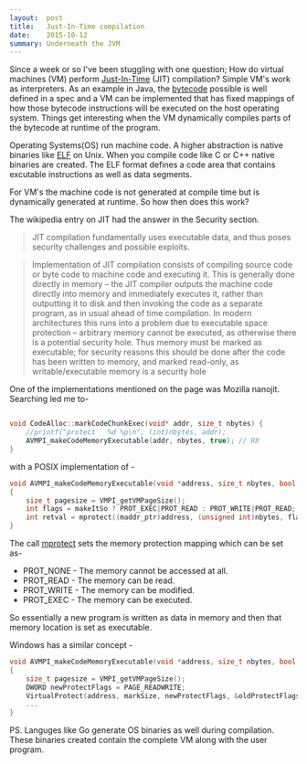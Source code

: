 ```yaml
---
layout:  post
title:   Just-In-Time compilation
date:    2015-10-12
summary: Underneath the JVM
---
```


Since a week or so I've been stuggling with one question; How do virtual machines (VM) perform [Just-In-Time](https://en.wikipedia.org/wiki/Just-in-time_compilation) (JIT) compilation? Simple VM's work as interpreters. As an example in Java, the [bytecode](https://en.wikipedia.org/wiki/Java_bytecode_instruction_listings) possible is well defined in a spec and a VM can be implemented that has fixed mappings of how those bytecode instructions will be executed on the host operating system. Things get interesting when the VM dynamically compiles parts of the bytecode at runtime of the program.

Operating Systems(OS) run machine code. A higher abstraction is native binaries like [ELF](https://en.wikipedia.org/wiki/Executable_and_Linkable_Format) on Unix. When you compile code like C or C++ native binaries are created. The ELF format defines a code area that contains excutable instructions as well as data segments.

For VM's the machine code is not generated at compile time but is dynamically generated at runtime. So how then does this work?

The wikipedia entry on JIT had the answer in the Security section.

> JIT compilation fundamentally uses executable data, and thus poses security challenges and possible exploits.

> Implementation of JIT compilation consists of compiling source code or byte code to machine code and executing it. This is generally done directly in memory – the JIT compiler outputs the machine code directly into memory and immediately executes it, rather than outputting it to disk and then invoking the code as a separate program, as in usual ahead of time compilation. In modern architectures this runs into a problem due to executable space protection – arbitrary memory cannot be executed, as otherwise there is a potential security hole. Thus memory must be marked as executable; for security reasons this should be done after the code has been written to memory, and marked read-only, as writable/executable memory is a security hole

One of the implementations mentioned on the page was Mozilla nanojit. Searching led me to-

```cpp

void CodeAlloc::markCodeChunkExec(void* addr, size_t nbytes) {
    //printf("protect   %d %p\n", (int)nbytes, addr);
    AVMPI_makeCodeMemoryExecutable(addr, nbytes, true); // RX
}
```

with a POSIX implementation of -

``` cpp
void AVMPI_makeCodeMemoryExecutable(void *address, size_t nbytes, bool makeItSo)
{
    size_t pagesize = VMPI_getVMPageSize();
    int flags = makeItSo ? PROT_EXEC|PROT_READ : PROT_WRITE|PROT_READ;
    int retval = mprotect((maddr_ptr)address, (unsigned int)nbytes, flags);
}

```

The call [mprotect](http://linux.die.net/man/2/mprotect) sets the memory protection mapping which can be set as-

* PROT_NONE - The memory cannot be accessed at all.
* PROT_READ - The memory can be read.
* PROT_WRITE - The memory can be modified.
* PROT_EXEC - The memory can be executed.

So essentially a new program is written as data in memory and then that memory location is set as executable.

Windows has a similar concept -

``` c
void AVMPI_makeCodeMemoryExecutable(void *address, size_t nbytes, bool makeItSo)
{
    size_t pagesize = VMPI_getVMPageSize();
    DWORD newProtectFlags = PAGE_READWRITE;
    VirtualProtect(address, markSize, newProtectFlags, &oldProtectFlags);
    ...
}
```

PS. Languges like Go generate OS binaries as well during compilation. These binaries created  contain the complete VM along with the user program.
